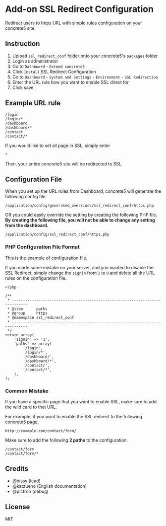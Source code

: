 # Add-on SSL Redirect Configuration

Redirect users to https URL with simple rules configuration on your concrete5 site.

## Instruction

1. Upload `ssl_redirect_conf` folder onto your concrete5's `packages` folder
1. Login as administrator
1. Go to `Dashboard` - `Extend concrete5`
1. Click `Install` SSL Redirect Configuration
1. Go to `Dashboard` - `System and Settings` - `Environment` - `SSL Redirection`
1. Enter the URL rule how you want to enable SSL direct for
1. Click save

## Example URL rule

```
/login
/login/*
/dashboard
/dashboard/*
/contact
/contact/*
```

If you would like to set all page in SSL, simply enter

```
*
```

Then, your entire concrete5 site will be redirected to SSL.

## Configuration File

When you set up the URL rules from Dashboard, concrete5 will generate the following config file

`/application/config/generated_overrides/ssl_redirect_conf/https.php`

OR you could easily override the setting by creating the following PHP file. **By creating the following file, you will not be able to change any setting from the dashboard.**

`/application/config/ssl_redirect_conf/https.php`



### PHP Configuration File Format

This is the example of configuration file.

If you made some mistake on your server, and you wanted to disable the SSL Redirect, simply change the `signin` from `1` to `0` and delete all the URL rules on the configuration file.


```
<?php

/**
 * -----------------------------------------------------------------------------
 * @item      paths
 * @group     https
 * @namespace ssl_redirect_conf
 * -----------------------------------------------------------------------------
 */
return array(
    'signin' => '1',
    'paths' => array(
        '/login',
        '/login/*',
        '/dashboard/',
        '/dashboard/*',
        '/contact/',
        '/contact/*',
    ),
);

```

### Common Mistake

If you have a specific page that you want to enable SSL, make sure to add the wild card to that URL.

For example, if you want to enable the SSL redirect to the following concrete5 page,

`http://example.com/contact/form/`

Make sure to add the following **2 paths** to the configuration.

```
/contact/form
/contact/form/*
```




## Credits

- @hissy (lead)
- @katzueno (English documentation)
- @pictron (debug)

## License

MIT
